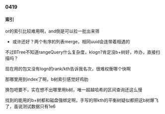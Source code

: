 ### 0419

#### 索引
or的索引比较难用啊，and倒是可以拉一批出来筛
- 或许还好？两个有序的列表merge，相同uuid会连带着相遇的

不过BTree不知道rangeQuery什么复杂度，klogn?肯定没b+树好，咋办，直接扫描吗？

现在用的包又没有logn的rank/kth告诉我名次，很难权衡哪个快啊

那哪里用到index了啊，b树索引感觉好鸡肋

换包吧要不，实在想不出哪里用b树，唯一超越哈希的区间查询还这么慢

找到的能用的b+树都和磁盘强绑定啊，手写的带kth的平衡树疑似都把这b树爆飞了，虽说测试数据只有1e6